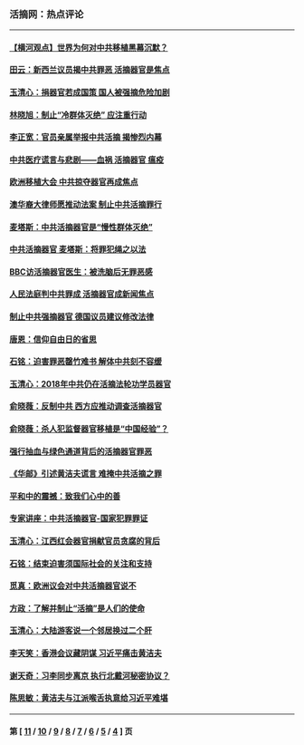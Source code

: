 ### 活摘网：热点评论
---
#### [【横河观点】世界为何对中共移植黑幕沉默？](../../pages/nf5879/n13244249.md?03050430) 
#### [田云：新西兰议员揭中共罪恶 活摘器官是焦点](../../pages/nf5879/n13070629.md?03050430) 
#### [玉清心：捐器官若成国策 国人被强摘危险加剧](../../pages/nf5879/n12802713.md?03050430) 
#### [林晓旭：制止“冷群体灭绝” 应注重行动](../../pages/nf5879/n12779736.md?03050430) 
#### [李正宽：官员亲属举报中共活摘 揭惨烈内幕](../../pages/nf5879/n12684490.md?03050430) 
#### [中共医疗谎言与悲剧——血祸 活摘器官 瘟疫](../../pages/nf5879/n12372103.md?03050430) 
#### [欧洲移植大会 中共掠夺器官再成焦点](../../pages/nf5879/n11538883.md?03050430) 
#### [澳华裔大律师愿推动法案 制止中共活摘罪行](../../pages/nf5879/n11377039.md?03050430) 
#### [麦塔斯：中共活摘器官是“慢性群体灭绝”](../../pages/nf5879/n11350529.md?03050430) 
#### [中共活摘器官 麦塔斯：将罪犯绳之以法](../../pages/nf5879/n11347973.md?03050430) 
#### [BBC访活摘器官医生：被洗脑后无罪恶感](../../pages/nf5879/n11335935.md?03050430) 
#### [人民法庭判中共罪成 活摘器官成新闻焦点](../../pages/nf5879/n11331578.md?03050430) 
#### [制止中共强摘器官 德国议员建议修改法律](../../pages/nf5879/n11249451.md?03050430) 
#### [唐恩：信仰自由日的省思](../../pages/nf5879/n11003525.md?03050430) 
#### [石铭：迫害罪恶罄竹难书  解体中共刻不容缓](../../pages/nf5879/n10942855.md?03050430) 
#### [玉清心：2018年中共仍在活摘法轮功学员器官](../../pages/nf5879/n10914646.md?03050430) 
#### [俞晓薇：反制中共 西方应推动调查活摘器官](../../pages/nf5879/n10794671.md?03050430) 
#### [俞晓薇：杀人犯监督器官移植是“中国经验”？](../../pages/nf5879/n10466427.md?03050430) 
#### [强行抽血与绿色通道背后的活摘器官罪恶](../../pages/nf5879/n10004708.md?03050430) 
#### [《华邮》引述黄洁夫谎言 难掩中共活摘之罪](../../pages/nf5879/n9642309.md?03050430) 
#### [平和中的震撼：致我们心中的善](../../pages/nf5879/n9021123.md?03050430) 
#### [专家讲座：中共活摘器官-国家犯罪罪证](../../pages/nf5879/n8828153.md?03050430) 
#### [玉清心：江西红会器官捐献官员贪腐的背后](../../pages/nf5879/n8522122.md?03050430) 
#### [石铭：结束迫害须国际社会的关注和支持](../../pages/nf5879/n8443497.md?03050430) 
#### [觅真：欧洲议会对中共活摘器官说不](../../pages/nf5879/n8337486.md?03050430) 
#### [方政：了解并制止“活摘”是人们的使命](../../pages/nf5879/n8329214.md?03050430) 
#### [玉清心：大陆游客说一个邻居换过二个肝](../../pages/nf5879/n8291404.md?03050430) 
#### [李天笑：香港会议藏阴谋 习近平痛击黄洁夫](../../pages/nf5879/n8241459.md?03050430) 
#### [谢天奇：习李同步离京 执行北戴河秘密协议？](../../pages/nf5879/n8230418.md?03050430) 
#### [陈思敏：黄洁夫与江派喉舌执意给习近平难堪](../../pages/nf5879/n8222166.md?03050430) 

---
#### 第 [ [11](./11.md?03050430) / [10](./10.md?03050430) / [9](./9.md?03050430) / [8](./8.md?03050430) / [7](./7.md?03050430) / [6](./6.md?03050430) / [5](./5.md?03050430) / [4](./4.md?03050430) ] 页
